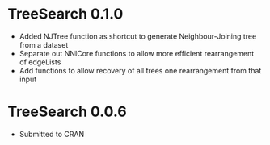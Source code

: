 # TreeSearch 0.1.0
- Added NJTree function as shortcut to generate Neighbour-Joining tree from a dataset
- Separate out NNICore functions to allow more efficient rearrangement of edgeLists
- Add functions to allow recovery of all trees one rearrangement from that input

# TreeSearch 0.0.6
- Submitted to CRAN
